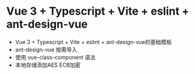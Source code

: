 # Vue 3 + Typescript + Vite + eslint + ant-design-vue

* Vue 3 + Typescript + Vite + eslint + ant-design-vue的基础模板
* ant-design-vue 按需导入
* 使用 vue-class-component 语法
* 本地存储添加AES ECB加密

